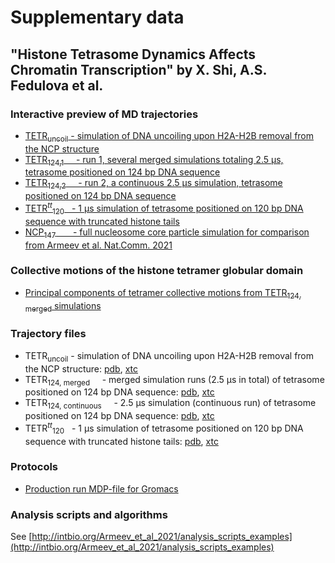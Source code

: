 # Supplementary data
## "Histone Tetrasome Dynamics Affects Chromatin Transcription" by X. Shi, A.S. Fedulova et al.

### Interactive preview of MD trajectories
- [TETR<sub>uncoil</sub> - simulation of DNA uncoiling upon H2A-H2B removal from the NCP structure](Tetrasome124_uncoil_trj_preview)
- [TETR<sub>124,1</sub>  &nbsp;&nbsp;&nbsp;  - run 1, several merged simulations totaling 2.5 µs, tetrasome positioned on 124 bp DNA sequence](Tetrasome124_trj_preview)
- [TETR<sub>124,2</sub>  &nbsp;&nbsp;&nbsp;  - run 2, a continuous 2.5 µs simulation, tetrasome positioned on 124 bp DNA sequence](Tetrasome124_trj_preview_single)
- [TETR<sup><i>tt</i></sup><sub>120</sub> &nbsp; - 1 µs simulation of tetrasome positioned on 120 bp DNA sequence with truncated histone tails](Tetrasome120_trj_preview)
- [NCP<sub>147</sub> &nbsp;&nbsp;&nbsp;&nbsp;&nbsp;&nbsp;- full nucleosome core particle simulation for comparison from Armeev et al. Nat.Comm. 2021](../Armeev_et_al_2021/NCP147_trj_preview) 

### Collective motions of the histone tetramer globular domain 
- [Principal components of tetramer collective motions from TETR<sub>124, merged</sub> simulations](Tetrasome_CVs) 

### Trajectory files
- TETR<sub>uncoil</sub> - simulation of DNA uncoiling upon H2A-H2B removal from the NCP structure: [pdb](trj/1KX5_cryst_tetrasome_coiled_for_web.pdb), [xtc](trj/1KX5_cryst_tetrasome_coiled_for_web.xtc)
- TETR<sub>124, merged</sub>  &nbsp;&nbsp;&nbsp;  - merged simulation runs (2.5 µs in total) of tetrasome positioned on 124 bp DNA sequence: [pdb](trj/1kx5_tetrasome_124_tails_for_web.pdb), [xtc](trj/1kx5_tetrasome_124_tails_for_web.xtc)
- TETR<sub>124, continuous</sub>  &nbsp;&nbsp;&nbsp;  - 2.5 µs simulation (continuous run) of tetrasome positioned on 124 bp DNA sequence: [pdb](trj/remake_1KX5_cryst_tetrasome_124_tails_for_web.pdb), [xtc](trj/remake_1KX5_cryst_tetrasome_124_tails_for_web.xtc)
- TETR<sup><i>tt</i></sup><sub>120</sub> &nbsp; - 1 µs simulation of tetrasome positioned on 120 bp DNA sequence with truncated histone tails: [pdb](trj/h3-h4_2_tm_120DNA_for_web.pdb), [xtc](trj/h3-h4_2_tm_120DNA_for_web.xtc)

### Protocols
- [Production run MDP-file for Gromacs](MD_production_protocol.mdp)

### Analysis scripts and algorithms
See [http://intbio.org/Armeev_et_al_2021/analysis_scripts_examples](http://intbio.org/Armeev_et_al_2021/analysis_scripts_examples)

